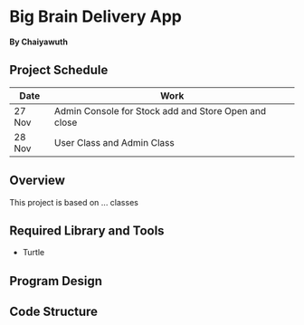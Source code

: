 # Big Brain Delivery App
**By Chaiyawuth**
## Project Schedule
|Date|Work|
|---|---|
|27 Nov|Admin Console for Stock add and Store Open and close|
|28 Nov|User Class and Admin Class|
## Overview
This project is based on ... classes



## Required Library and Tools
- Turtle





## Program Design
## Code Structure

